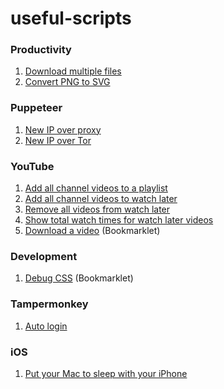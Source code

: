 # useful-scripts

### Productivity

1. [Download multiple files](productivity/download-multiple-files.js)
2. [Convert PNG to SVG](productivity/convert-png-to-svg.js)

### Puppeteer

1. [New IP over proxy](puppeteer/new-ip-over-proxy.js)
2. [New IP over Tor](puppeteer/new-ip-over-tor.js)

### YouTube

1. [Add all channel videos to a playlist](youtube/add-all-channel-videos-to-a-playlist.js)
2. [Add all channel videos to watch later](youtube/add-all-channel-videos-to-watch-later.js)
3. [Remove all videos from watch later](youtube/remove-all-videos-from-watch-later.js)
4. [Show total watch times for watch later videos](youtube/show-total-watch-times-for-watch-later-videos.js)
5. [Download a video](youtube/download-a-video.js) (Bookmarklet)

### Development

1. [Debug CSS](development/debug-css.js) (Bookmarklet)

### Tampermonkey

1. [Auto login](tampermonkey/auto-login.js)

### iOS

1. [Put your Mac to sleep with your iPhone](ios/put-your-mac-to-sleep-with-iphone.md)
